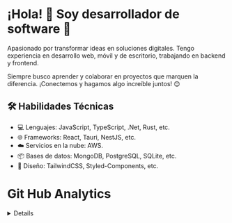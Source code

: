 # ¡Hola! 👋 Soy desarrollador de software 🚀
Apasionado por transformar ideas en soluciones digitales. Tengo experiencia en desarrollo web, móvil y de escritorio, trabajando en backend y frontend.

Siempre busco aprender y colaborar en proyectos que marquen la diferencia. ¡Conectemos y hagamos algo increíble juntos! 😊

## 🛠 Habilidades Técnicas
* 💻 Lenguajes: JavaScript, TypeScript, .Net, Rust, etc.
* 🌐 Frameworks: React, Tauri, NestJS, etc.
* ☁️ Servicios en la nube: AWS.
* 📦 Bases de datos: MongoDB, PostgreSQL, SQLite, etc.
* 🎨 Diseño: TailwindCSS, Styled-Components, etc.

# Git Hub Analytics

<details>
  <div align="center">
    ![Anurag's GitHub stats](https://github-readme-stats.vercel.app/api?username=Andry510&show_icons=true&theme=radical)
    ![Top Langs](https://github-readme-stats.vercel.app/api/top-langs/?username=Andry510&layout=compact&theme=radical)
  </div>
</details>
